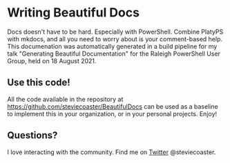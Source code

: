 # Writing Beautiful Docs

Docs doesn't have to be hard. Especially with PowerShell. Combine PlatyPS with mkdocs, and all you need to worry about is your comment-based help.
This documenation was automatically generated in a build pipeline for my talk "Generating Beautiful Documentation" for the Raleigh PowerShell User Group,
held on 18 August 2021.

## Use this code!

All the code available in the repository at https://github.com/steviecoaster/BeautifulDocs can be used as a baseline to implement this in your organization, 
or in your personal projects. Enjoy!

## Questions?

I love interacting with the community. Find me on [Twitter](https://twitter.com/steviecoaster) @steviecoaster.